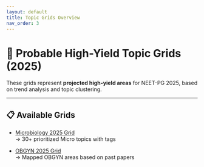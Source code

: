 ```yaml
---
layout: default
title: Topic Grids Overview
nav_order: 3
---
```


# 🎯 Probable High-Yield Topic Grids (2025)

These grids represent **projected high-yield areas** for NEET-PG 2025, based on trend analysis and topic clustering.

---

## 📋 Available Grids

- [Microbiology 2025 Grid](Microbiology_2025_Topics.md)  
  → 30+ prioritized Micro topics with tags

- [OBGYN 2025 Grid](OBGYN_2025_Topics.md)  
  → Mapped OBGYN areas based on past papers
